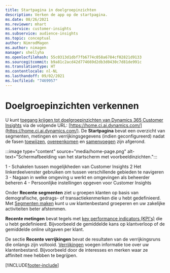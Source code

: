 ```yaml
---
title: Startpagina in doelgroepinzichten
description: Verken de app op de startpagina.
ms.date: 08/26/2021
ms.reviewer: mhart
ms.service: customer-insights
ms.subservice: audience-insights
ms.topic: conceptual
author: NimrodMagen
ms.author: nimagen
manager: shellyha
ms.openlocfilehash: 55c0313d1dbf7fb6774c058a6784cf02821d9133
ms.sourcegitcommit: b9a81c2acd42d774669d2db3d0430c7d81de991c
ms.translationtype: HT
ms.contentlocale: nl-NL
ms.lasthandoff: 09/02/2021
ms.locfileid: "7469957"
---
```

# <a name="explore-audience-insights"></a>Doelgroepinzichten verkennen

U kunt [toegang krijgen tot doelgroepinzichten van Dynamics 365 Customer Insights](https://home.ci.ai.dynamics.com/) via de volgende URL: [https://home.ci.ai.dynamics.com/](https://home.ci.ai.dynamics.com/)​.
De **Startpagina** bevat een overzicht van segmenten, metingen en verrijkingsgegevens (indien geconfigureerd) nadat de fasen [toewijzen](map-entities.md), [overeenkomen](match-entities.md) en [samenvoegen](merge-entities.md) zijn afgerond.

:::image type="content" source="media/home-page.png" alt-text="Schermafbeelding van het startscherm met voorbeeldinzichten.":::

1 - Schakelen tussen mogelijkheden van Customer Insights 2 Het linkerdeelvenster gebruiken om tussen verschillende gebieden te navigeren 3 - Nagaan in welke omgeving u werkt en omgevingen als beheerder beheren 4 - Persoonlijke instellingen opgeven voor Customer Insights

Onder **Recente segmenten** ziet u groepen klanten op basis van demografische, gedrags- of transactiekenmerken die u hebt gedefinieerd. Met [Segmenten maken](segments.md) kunt u uw klantenbestand groeperen en uw zakelijke activiteiten beter afstemmen.

**Recente metingen** bevat tegels met [key performance indicators (KPI's)](measures.md) die u hebt gedefinieerd. Bijvoorbeeld de gemiddelde kans op klantverloop of de gemiddelde online uitgaven per klant.

De sectie **Recente verrijkingen** bevat de resultaten van de verrijkingsruns die onlangs zijn voltooid. [Verrijkingen](enrichment-hub.md) voegen informatie toe over uw klantenbestand. Bijvoorbeeld door de interesses en merken waar ze affiniteit mee hebben te begrijpen.

[!INCLUDE[footer-include](../includes/footer-banner.md)]